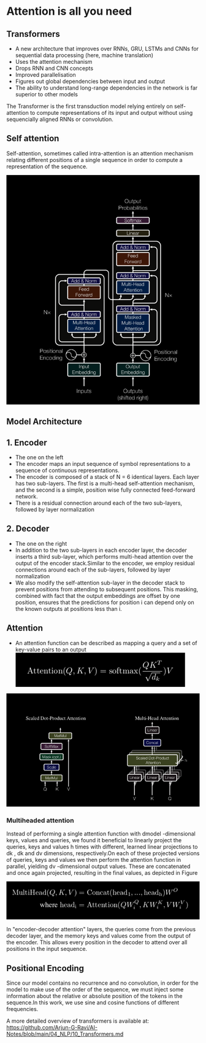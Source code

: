 # Attention is all you need

## Transformers
 - A new architecture that improves over RNNs, GRU, LSTMs and CNNs for sequential data processing (here, machine translation)
 - Uses the attention mechanism
 - Drops RNN and CNN concepts
 - Improved parallelisation
 - Figures out global dependencies between input and output
 - The ability to understand long-range dependencies in the network is far superior to other models

The Transformer is the first transduction model relying entirely on self-attention to compute representations of its input and output without using sequencially aligned RNNs or convolution.

## Self attention
Self-attention, sometimes called intra-attention is an attention mechanism relating different positions of a single sequence in order to compute a representation of the sequence.

![Alt text](<Screenshot from 2023-11-18 20-37-50.png>)

## Model Architecture

## 1. Encoder
- The one on the left
- The encoder maps an input sequence of symbol representations to a sequence of continuous representations.
- The encoder is composed of a stack of N = 6 identical layers. Each layer has two sub-layers. The first is a multi-head self-attention mechanism, and the second is a simple, position wise fully connected feed-forward network. 
- There is a residual connection around each of the two sub-layers, followed by layer normalization

## 2. Decoder
- The one on the right
- In addition to the two
sub-layers in each encoder layer, the decoder inserts a third sub-layer, which performs multi-head
attention over the output of the encoder stack.Similar to the encoder, we employ residual connections
around each of the sub-layers, followed by layer normalization
- We also modify the self-attention
sub-layer in the decoder stack to prevent positions from attending to subsequent positions. This
masking, combined with fact that the output embeddings are offset by one position, ensures that the
predictions for position i can depend only on the known outputs at positions less than i.

## Attention
- An attention function can be described as mapping a query and a set of key-value pairs to an output
![Alt text](<Screenshot from 2023-11-18 20-53-14.png>)

![Alt text](<Screenshot from 2023-11-18 20-37-28.png>)

### Multiheaded attention
Instead of performing a single attention function with dmodel -dimensional keys, values and queries,
we found it beneficial to linearly project the queries, keys and values h times with different, learned
linear projections to dk , dk and dv dimensions, respectively.On each of these projected versions of
queries, keys and values we then perform the attention function in parallel, yielding dv -dimensional output values. These are concatenated and once again projected, resulting in the final values, as depicted in Figure

![Alt text](<Screenshot from 2023-11-18 21-10-04.png>)

In "encoder-decoder attention" layers, the queries come from the previous decoder layer,
and the memory keys and values come from the output of the encoder. This allows every
position in the decoder to attend over all positions in the input sequence.

## Positional Encoding

Since our model contains no recurrence and no convolution, in order for the model to make use of the
order of the sequence, we must inject some information about the relative or absolute position of the
tokens in the sequence.In this work, we use sine and cosine functions of different frequencies.

A more detailed overview of transformers is available at: https://github.com/Arjun-G-Ravi/AI-Notes/blob/main/04_NLP/10_Transformers.md

